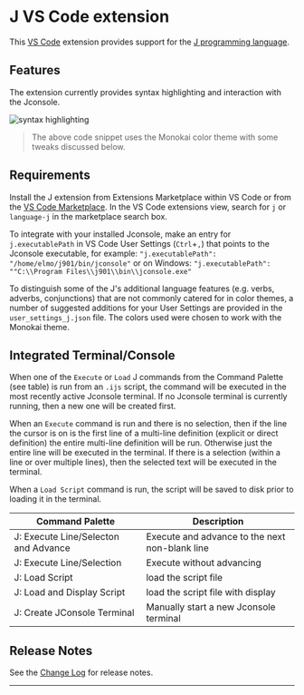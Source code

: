 # J VS Code extension

This [VS Code] extension provides support for the [J programming language].

## Features

The extension currently provides syntax highlighting and interaction with the Jconsole.

![syntax highlighting](images/syntaxhilite.png)
>The above code snippet uses the Monokai color theme with some tweaks discussed below.

## Requirements

Install the J extension from Extensions Marketplace within VS Code or from the [VS Code Marketplace].
In the VS Code extensions view, search for ``j`` or ``language-j`` in the marketplace
search box.

To integrate with your installed Jconsole, make an entry for ``j.executablePath`` in VS Code User Settings (`Ctrl`+`,`) that points to the Jconsole executable, for example: ``"j.executablePath": "/home/elmo/j901/bin/jconsole"`` or on Windows:
``"j.executablePath": ""C:\\Program Files\\j901\\bin\\jconsole.exe"``

To distinguish some of the J's additional language features (e.g. verbs, adverbs, conjunctions) that are not commonly catered for in color themes, a number of suggested additions for your User Settings are provided in the ``user_settings_j.json`` file. The colors used were chosen to work with the Monokai theme.

## Integrated Terminal/Console

When one of the ``Execute`` or ``Load`` J commands from the Command Palette (see table) is run from an `.ijs` script, the command will be executed in the most recently active Jconsole terminal. If no Jconsole terminal is currently running, then a new one will be created first.

When an ``Execute`` command is run and there is no selection, then if the line the cursor is on is the first line of a multi-line definition (explicit or direct definition) the entire multi-line definition will be run. Otherwise just the entire line will be executed in the terminal. If there is a selection (within a line or over multiple lines), then the selected text will be executed in the terminal.

When a ``Load Script`` command is run, the script will be saved to disk prior to loading it in the terminal.

| Command Palette                      | Description                                    |
| ------------------------------------ | ---------------------------------------------- |
| J: Execute Line/Selecton and Advance | Execute and advance to the next non-blank line |
| J: Execute Line/Selection            | Execute without advancing                      |
| J: Load Script                       | load the script file                           |
| J: Load and Display Script           | load the script file with display              |
| J: Create JConsole Terminal          | Manually start a new Jconsole terminal         |


## Release Notes

See the [Change Log](CHANGELOG.md) for release notes.

-----------------------------------------------------------------------------------------------------------
[VS Code]: (https://code.visualstudio.com)
[J programming language]: https://www.jsoftware.com
[VS Code Marketplace]: https://marketplace.visualstudio.com/items?itemName=tikkanz.language-j
